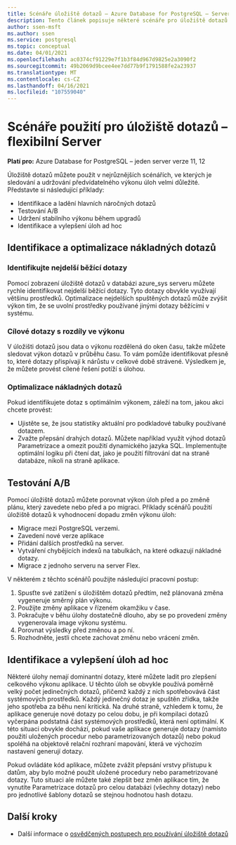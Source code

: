 ```yaml
---
title: Scénáře úložiště dotazů – Azure Database for PostgreSQL – Server Flex
description: Tento článek popisuje některé scénáře pro úložiště dotazů v Azure Database for PostgreSQL-Flex serveru.
author: ssen-msft
ms.author: ssen
ms.service: postgresql
ms.topic: conceptual
ms.date: 04/01/2021
ms.openlocfilehash: ac0374cf91229e7f1b3f84d967d9825e2a3090f2
ms.sourcegitcommit: 49b2069d9bcee4ee7dd77b9f1791588fe2a23937
ms.translationtype: MT
ms.contentlocale: cs-CZ
ms.lasthandoff: 04/16/2021
ms.locfileid: "107559040"
---
```

# <a name="usage-scenarios-for-query-store---flexible-server"></a>Scénáře použití pro úložiště dotazů – flexibilní Server

**Platí pro:** Azure Database for PostgreSQL – jeden server verze 11, 12

Úložiště dotazů můžete použít v nejrůznějších scénářích, ve kterých je sledování a udržování předvídatelného výkonu úloh velmi důležité. Představte si následující příklady: 
- Identifikace a ladění hlavních náročných dotazů 
- Testování A/B 
- Udržení stabilního výkonu během upgradů 
- Identifikace a vylepšení úloh ad hoc 

## <a name="identify-and-tune-expensive-queries"></a>Identifikace a optimalizace nákladných dotazů 

### <a name="identify-longest-running-queries"></a>Identifikujte nejdelší běžící dotazy 
Pomocí zobrazení úložiště dotazů v databázi azure_sys serveru můžete rychle identifikovat nejdelší běžící dotazy. Tyto dotazy obvykle využívají většinu prostředků. Optimalizace nejdelších spuštěných dotazů může zvýšit výkon tím, že se uvolní prostředky používané jinými dotazy běžícími v systému. 

### <a name="target-queries-with-performance-deltas"></a>Cílové dotazy s rozdíly ve výkonu 
V úložišti dotazů jsou data o výkonu rozdělená do oken času, takže můžete sledovat výkon dotazů v průběhu času. To vám pomůže identifikovat přesně to, které dotazy přispívají k nárůstu v celkové době strávené. Výsledkem je, že můžete provést cílené řešení potíží s úlohou.

### <a name="tuning-expensive-queries"></a>Optimalizace nákladných dotazů 
Pokud identifikujete dotaz s optimálním výkonem, záleží na tom, jakou akci chcete provést: 
- Ujistěte se, že jsou statistiky aktuální pro podkladové tabulky používané dotazem.
- Zvažte přepsání drahých dotazů. Můžete například využít výhod dotazů Parametrizace a omezit použití dynamického jazyka SQL. Implementujte optimální logiku při čtení dat, jako je použití filtrování dat na straně databáze, nikoli na straně aplikace. 


## <a name="ab-testing"></a>Testování A/B 
Pomocí úložiště dotazů můžete porovnat výkon úloh před a po změně plánu, který zavedete nebo před a po migraci. Příklady scénářů použití úložiště dotazů k vyhodnocení dopadu změn výkonu úloh: 
- Migrace mezi PostgreSQL verzemi. 
- Zavedení nové verze aplikace 
- Přidání dalších prostředků na server. 
- Vytváření chybějících indexů na tabulkách, na které odkazují nákladné dotazy. 
- Migrace z jednoho serveru na server Flex. 
 
V některém z těchto scénářů použijte následující pracovní postup: 
1. Spusťte své zatížení s úložištěm dotazů předtím, než plánovaná změna vygeneruje směrný plán výkonu. 
2. Použijte změny aplikace v řízeném okamžiku v čase. 
3. Pokračujte v běhu úlohy dostatečně dlouho, aby se po provedení změny vygenerovala image výkonu systému. 
4. Porovnat výsledky před změnou a po ní. 
5. Rozhodněte, jestli chcete zachovat změnu nebo vrácení změn. 


## <a name="identify-and-improve-ad-hoc-workloads"></a>Identifikace a vylepšení úloh ad hoc 
Některé úlohy nemají dominantní dotazy, které můžete ladit pro zlepšení celkového výkonu aplikace. U těchto úloh se obvykle používá poměrně velký počet jedinečných dotazů, přičemž každý z nich spotřebovává část systémových prostředků. Každý jedinečný dotaz je spuštěn zřídka, takže jeho spotřeba za běhu není kritická. Na druhé straně, vzhledem k tomu, že aplikace generuje nové dotazy po celou dobu, je při kompilaci dotazů vyčerpána podstatná část systémových prostředků, která není optimální. K této situaci obvykle dochází, pokud vaše aplikace generuje dotazy (namísto použití uložených procedur nebo parametrizovaných dotazů) nebo pokud spoléhá na objektově relační rozhraní mapování, která ve výchozím nastavení generují dotazy. 
 
Pokud ovládáte kód aplikace, můžete zvážit přepsání vrstvy přístupu k datům, aby bylo možné použít uložené procedury nebo parametrizované dotazy. Tuto situaci ale můžete také zlepšit bez změn aplikace tím, že vynutíte Parametrizace dotazů pro celou databázi (všechny dotazy) nebo pro jednotlivé šablony dotazů se stejnou hodnotou hash dotazu. 

## <a name="next-steps"></a>Další kroky
- Další informace o [osvědčených postupech pro používání úložiště dotazů](concepts-query-store-best-practices.md)
